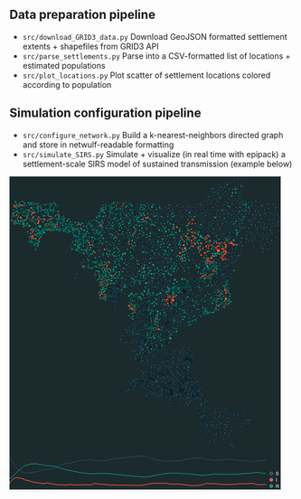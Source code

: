 ## Data preparation pipeline

* `src/download_GRID3_data.py` Download GeoJSON formatted settlement extents + shapefiles from GRID3 API
* `src/parse_settlements.py` Parse into a CSV-formatted list of locations + estimated populations
* `src/plot_locations.py` Plot scatter of settlement locations colored according to population

## Simulation configuration pipeline

* `src/configure_network.py` Build a k-nearest-neighbors directed graph and store in netwulf-readable formatting
* `src/simulate_SIRS.py` Simulate + visualize (in real time with epipack) a settlement-scale SIRS model of sustained transmission (example below)

![Jigawa GRID3 kNN SIRS](docs/Jigawa_GRID3_knn_SIRS.gif)

